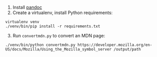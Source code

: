 1. Install [pandoc](http://pandoc.org/)
2. Create a virtualenv, install Python requirements:

```
virtualenv venv
./venv/bin/pip install -r requirements.txt
```
3. Run `convertmdn.py` to convert an MDN page:

```
./venv/bin/python convertmdn.py https://developer.mozilla.org/en-US/docs/Mozilla/Using_the_Mozilla_symbol_server /output/path
```
